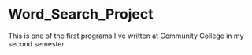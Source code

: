 # Word_Search_Project
This is one of the first programs I've written at Community College in my second semester.
